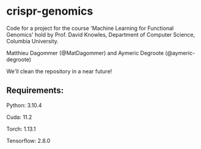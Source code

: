 # crispr-genomics

Code for a project for the course 'Machine Learning for Functional Genomics' hold by Prof. David Knowles, Department of Computer Science, Columbia University.

Matthieu Dagommer (@MatDagommer) and Aymeric Degroote (@aymeric-degroote)

We'll clean the repository in a near future!

## Requirements:

Python: 3.10.4

Cuda: 11.2

Torch: 1.13.1

Tensorflow: 2.8.0
